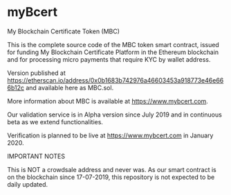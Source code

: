 # myBcert

My Blockchain Certificate Token (MBC)

This is the complete source code of the MBC token smart contract, issued for funding My Blockchain Certificate Platform in the Ethereum blockchain and for processing micro payments that require KYC by wallet address.


Version published at https://etherscan.io/address/0x0b1683b742976a46603453a918773e46e666b12c and available here as MBC.sol. 

More information about MBC is available at https://www.mybcert.com.

Our validation service is in Alpha version since July 2019 and in continuous beta as we extend functionalities.

Verification is planned to be live at https://www.mybcert.com in January 2020.


IMPORTANT NOTES

This is NOT a crowdsale address and never was.
As our smart contract is on the blockchain since 17-07-2019, this repository is not expected to be daily updated.
